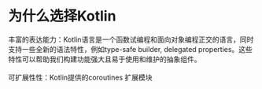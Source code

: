 # 为什么选择Kotlin
丰富的表达能力：Kotlin语言是一个函数试编程和面向对象编程正交的语言，同时支持一些全新的语法特性，例如type-safe builder, delegated properties。这些特性可以帮助我们构建功能强大且易于使用和维护的抽象组件。<br><br>
可扩展性性：Kotlin提供的coroutines 扩展模块
